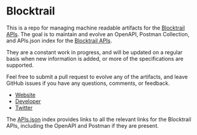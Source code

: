# BlocktrailThis is a repo for managing machine readable artifacts for the [Blocktrail APIs](https://www.blocktrail.com). The goal is to maintain and evolve an OpenAPI, Postman Collection, and APIs.json index for the [Blocktrail APIs](https://www.blocktrail.com).They are a constant work in progress, and will be updated on a regular basis when new information is added, or more of the specifications are supported.Feel free to submit a pull request to evolve any of the artifacts, and leave GitHub issues if you have any questions, comments, or feedback.- [Website](https://www.blocktrail.com)- [Developer](https://www.blocktrail.com)- [Twitter](https://twitter.com/blocktrail)The [APIs.json](https://github.com/api-evangelist/blocktrail/blob/master/apis.json) index provides links to all the relevant links for the Blocktrail APIs, including the OpenAPI and Postman if they are present.